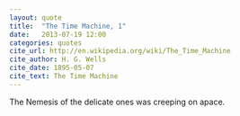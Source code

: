 ```yaml
---
layout: quote
title:  "The Time Machine, 1"
date:   2013-07-19 12:00
categories: quotes
cite_url: http://en.wikipedia.org/wiki/The_Time_Machine
cite_author: H. G. Wells
cite_date: 1895-05-07 
cite_text: The Time Machine
---
```


The Nemesis of the delicate ones was creeping on apace.